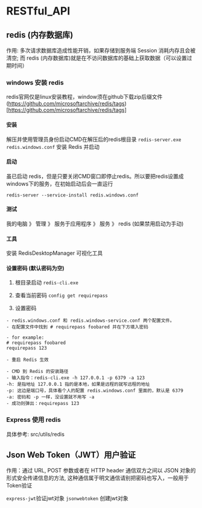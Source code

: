 # RESTful_API

## redis (内存数据库)

作用: 多次请求数据库造成性能开销，如果存储到服务端 Session 消耗内存且会被清空; 而 redis (内存数据库)就是在不访问数据库的基础上获取数据（可以设置过期时间）

### windows 安装 redis

redis官网仅是linux安装教程，window须在github下载zip后缀文件 (https://github.com/microsoftarchive/redis/tags)[https://github.com/microsoftarchive/redis/tags]

#### 安装

解压并使用管理员身份启动CMD在解压后的redis根目录 `redis-server.exe redis.windows.conf` 安装 Redis 并启动

#### 启动

虽已启动 redis，但是只要关闭CMD窗口即停止redis。所以要把redis设置成windows下的服务，在初始启动后会一直运行

`redis-server --service-install redis.windows.conf`

#### 测试

我的电脑 》 管理 》 服务于应用程序 》 服务 》 redis (如果禁用启动为手动)

#### 工具

安装 RedisDesktopManager 可视化工具

#### 设置密码 (默认密码为空)

1. 根目录启动 `redis-cli.exe`

2. 查看当前密码 `config get requirepass`

3. 设置密码

```
- redis.windows.conf 和 redis.windows-service.conf 两个配置文件。
- 在配置文件中找到 # requirepass foobared 并在下方填入密码

- for example:
# requirepass foobared
requirepass 123

- 重启 Redis 生效

- CMD 到 Redis 的安装路径
- 输入指令：redis-cli.exe -h 127.0.0.1 -p 6379 -a 123
-h: 是指地址 127.0.0.1 指的是本地，如果是远程的就写远程的地址
-p: 这边是端口号，具体看个人的配置 redis.windows.conf 里面的，默认是 6379
-a: 密码和 -p 一样，没设置就不用写 -a
- 成功则弹出：requirepass 123
```

### Express 使用 redis

具体参考: src/utils/redis

## Json Web Token（JWT）用户验证

作用：通过 URL, POST 参数或者在 HTTP header 通信双方之间以 JSON 对象的形式安全传递信息的方法, 这种通信属于明文通信请别把密码也写入，一般用于Token验证

`express-jwt`验证jwt对象  `jsonwebtoken` 创建jwt对象
